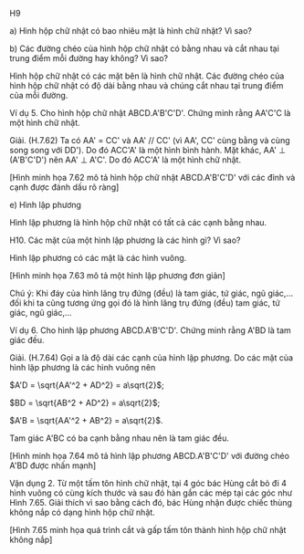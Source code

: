 H9

a) Hình hộp chữ nhật có bao nhiêu mặt là hình chữ nhật? Vì sao?

b) Các đường chéo của hình hộp chữ nhật có bằng nhau và cắt nhau tại trung điểm mỗi đường hay không? Vì sao?

Hình hộp chữ nhật có các mặt bên là hình chữ nhật. Các đường chéo của hình hộp chữ nhật có độ dài bằng nhau và chúng cắt nhau tại trung điểm của mỗi đường.

Ví dụ 5. Cho hình hộp chữ nhật ABCD.A'B'C'D'. Chứng minh rằng AA'C'C là một hình chữ nhật.

Giải. (H.7.62)
Ta có AA' = CC' và AA' // CC' (vì AA', CC' cùng bằng và cùng song song với DD'). Do đó ACC'A' là một hình bình hành.
Mặt khác, AA' ⊥ (A'B'C'D') nên AA' ⊥ A'C'. Do đó ACC'A' là một hình chữ nhật.

[Hình minh họa 7.62 mô tả hình hộp chữ nhật ABCD.A'B'C'D' với các đỉnh và cạnh được đánh dấu rõ ràng]

e) Hình lập phương

Hình lập phương là hình hộp chữ nhật có tất cả các cạnh bằng nhau.

H10. Các mặt của một hình lập phương là các hình gì? Vì sao?

Hình lập phương có các mặt là các hình vuông.

[Hình minh họa 7.63 mô tả một hình lập phương đơn giản]

Chú ý: Khi đáy của hình lăng trụ đứng (đều) là tam giác, tứ giác, ngũ giác,... đối khi ta cũng tương ứng gọi đó là hình lăng trụ đứng (đều) tam giác, tứ giác, ngũ giác,...

Ví dụ 6. Cho hình lập phương ABCD.A'B'C'D'. Chứng minh rằng A'BD là tam giác đều.

Giải. (H.7.64)
Gọi a là độ dài các cạnh của hình lập phương. Do các mặt của hình lập phương là các hình vuông nên

$A'D = \sqrt{AA'^2 + AD^2} = a\sqrt{2}$;

$BD = \sqrt{AB^2 + AD^2} = a\sqrt{2}$;

$A'B = \sqrt{AA'^2 + AB^2} = a\sqrt{2}$.

Tam giác A'BC có ba cạnh bằng nhau nên là tam giác đều.

[Hình minh họa 7.64 mô tả hình lập phương ABCD.A'B'C'D' với đường chéo A'BD được nhấn mạnh]

Vận dụng 2. Từ một tấm tôn hình chữ nhật, tại 4 góc bác Hùng cắt bỏ đi 4 hình vuông có cùng kích thước và sau đó hàn gắn các mép tại các góc như Hình 7.65. Giải thích vì sao bằng cách đó, bác Hùng nhận được chiếc thùng không nắp có dạng hình hộp chữ nhật.

[Hình 7.65 minh họa quá trình cắt và gấp tấm tôn thành hình hộp chữ nhật không nắp]